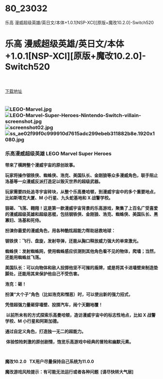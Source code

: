 # 80_23032
乐高 漫威超级英雄/英日文/本体+1.0.1[NSP-XCI][原版+魔改10.2.0]-Switch520
# 乐高 漫威超级英雄/英日文/本体+1.0.1[NSP-XCI][原版+魔改10.2.0]-Switch520
 <br/></br>
[下载地址](https://www.switch520.cc/article/23032 "下载地址")
<br/></br>

<h3><strong><img title="LEGO-Marvel.jpg" src="https://www.switch520.cc/muke_img/2021_10_07_9dd2946665073.jpg" alt="LEGO-Marvel.jpg"></strong><br>
<strong><img title="LEGO-Marvel-Super-Heroes-Nintendo-Switch-villain-screenshot.jpg" src="https://www.switch520.cc/muke_img/2021_10_07_695b469bda6b1.jpg" alt="LEGO-Marvel-Super-Heroes-Nintendo-Switch-villain-screenshot.jpg"></strong><br>
<strong><img title="screenshot02.jpg" src="https://www.switch520.cc/muke_img/2021_10_07_d6b52662acd4a.jpg" alt="screenshot02.jpg"></strong><br>
<strong><img title="ss_ae02f99f0c999910d7615adc299ebeb311882b8e.1920x1080.jpg" src="https://www.switch520.cc/muke_img/2021_10_07_2adf0d5b9a008.jpg" alt="ss_ae02f99f0c999910d7615adc299ebeb311882b8e.1920x1080.jpg"></strong></h3>
<h3></h3>
<h3 class="LC20lb DKV0Md"><strong>乐高漫威超级英雄 LEGO Marvel Super Heroes</strong></h3>
<p><strong>带来了横跨整个漫威宇宙的原创故事。</strong></p>
<p><strong>玩家将操作钢铁侠、蜘蛛侠、浩克、美国队长、金刚狼等众多漫威角色，联手阻止洛基等一众漫威反派打造足以毁灭世界的超级武器。</strong></p>
<p><strong>玩家需要四处追寻宇宙砖块，从整个乐高曼哈顿，到漫威宇宙中的多个重要地点，比如斯塔克大厦、M 小行星、九头蛇基地和 X 战警学校。</strong></p>
<p><strong>狠砸、飞荡、翱翔！这是第一款漫威宇宙背景的乐高游戏，聚集了上百名广受喜爱的漫威超级英雄和超级恶棍，包括钢铁侠、金刚狼、浩克、蜘蛛侠、美国队长、黑寡妇、洛基和死侍。</strong></p>
<p><strong>扮演你最爱的漫威角色，用各种酷炫超能力帮助拯救地球：</strong></p>
<p><strong>钢铁侠：飞行、盘旋，发射导弹，还能从胸口释放威力强大的单束激光。</strong></p>
<p><strong>蜘蛛侠：发射蜘蛛网，使用蜘蛛感应侦测到其他角色看不见的物体，爬墙；当然，还能用蜘蛛丝飞荡。</strong></p>
<p><strong>美国队长：可以向物体和敌人投掷他坚不可摧的盾牌，或是将其卡进墙壁来制造垫脚处，还能用其来保护他自己不受伤害。</strong></p>
<p><strong>浩克：砸！</strong></p>
<p><strong>扮演“大个子”角色（比如浩克和憎恶）时，可以使出新的强力招式，</strong></p>
<p><strong>凭借超强力量砸穿墙壁、投掷汽车，闹个天翻地覆！</strong></p>
<p><strong>&nbsp;以前所未有的方式探索乐高曼哈顿，造访漫威宇宙中的标志性地点，比如 X 战警学校、M 小行星和阿斯加德。</strong></p>
<p><strong>通过自定义角色，打造独一无二的超能力。</strong></p>
<p><strong>&nbsp;体验惊险刺激的原创剧情，饱览乐高游戏中经典的冒险和幽默元素。</strong></p>
<p>&nbsp;</p>
<p><strong>魔改10.2.0 &nbsp;&nbsp;TX用户尽量保持自己系统为11.0.0</strong></p>
<p><strong>魔改游戏风险提示：有可能无法运行或者各种问题 &nbsp;[请尽快转大气层]</strong></p>
